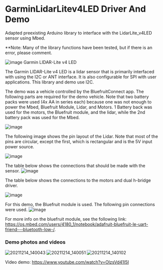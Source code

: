 # GarminLidarLitev4LED Driver And Demo
Adapted preexisting Arduino library to interface with the LidarLite_v4LED sensor using Mbed.


**Note: Many of the library functions have been tested, but if there is an error, please comment.


![image](https://user-images.githubusercontent.com/85893093/145903958-eeffc936-7194-41f8-ade3-3e680ac312af.png)
Garmin LIDAR-Lite v4 LED


The Garmin LIDAR-Lite v4 LED is a lidar sensor that is primarily interfaced with using the I2C or ANT interface. It is also configurable for SPI with user applications.
This library and demo use I2C.

The demo was a vehicle controlled by the BluefruitConnect app. The following parts are required for the demo vehicle. Note that two battery packs were used (4x AA in series each) because one was not enough to power the Mbed, Bluefruit Module, Lidar, and Motors.
1 Battery back was used for the motors, the Bluefruit module, and the lidar, while the 2nd battery pack was used for the Mbed.

![image](https://user-images.githubusercontent.com/85893093/146115269-7c2b65e0-5431-4308-ac4a-347952bf99ad.png)


The following image shows the pin layout of the Lidar. Note that most of the pins are circular, except the first, which is rectangular and is the 5V input power source.

![image](https://user-images.githubusercontent.com/85893093/145903079-3c0971f5-d54d-42a2-804c-5f9ab2103091.png)

The table below shows the connections that should be made with the sensor.
![image](https://user-images.githubusercontent.com/85893093/146205312-66910334-0fef-4475-8bbd-8ee71c9b55e5.png)

The table below shows the connections to the motors and dual h-bridge driver.

![image](https://user-images.githubusercontent.com/85893093/146114970-a4750ad0-8c3c-4c51-b1ed-76283d3c68da.png)




For this demo, the Bluefruit module is used. The following pin connections were used.
![image](https://user-images.githubusercontent.com/85893093/146205948-99eaecaa-b881-4348-b474-235a12075e16.png)


For more info on the bluefruit module, see the following link:
https://os.mbed.com/users/4180_1/notebook/adafruit-bluefruit-le-uart-friend---bluetooth-low-/.

### Demo photos and videos
![20211214_140043](https://user-images.githubusercontent.com/96154246/146110832-fac30f29-b3b2-4923-818b-799e658c0059.jpg)
![20211214_140051](https://user-images.githubusercontent.com/96154246/146110845-8cee6e5d-3926-4794-9781-892a70a266c0.jpg)
![20211214_140102](https://user-images.githubusercontent.com/96154246/146110857-9edaa65c-3c5e-4c54-9b3a-7b175a00f593.jpg)

Video demo: https://www.youtube.com/watch?v=OlzsVd41I5I
